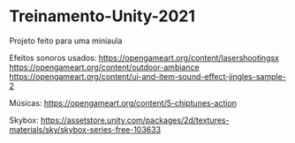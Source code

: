#  Treinamento-Unity-2021

Projeto feito para uma miniaula

Efeitos sonoros usados: 
https://opengameart.org/content/lasershootingsx
https://opengameart.org/content/outdoor-ambiance
https://opengameart.org/content/ui-and-item-sound-effect-jingles-sample-2

Músicas: 
https://opengameart.org/content/5-chiptunes-action

Skybox:
https://assetstore.unity.com/packages/2d/textures-materials/sky/skybox-series-free-103633
 
